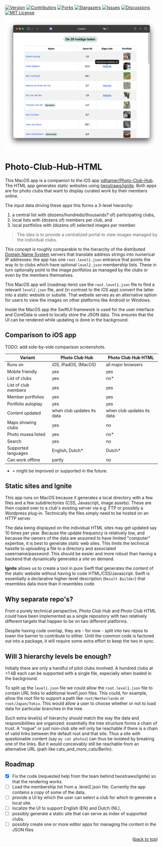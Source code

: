 <div id="top"></div>

[![Version][stable-version]][version-url]
[![Contributors][contributors-shield]][contributors-url]
[![Forks][forks-shield]][forks-url]
[![Stargazers][stars-shield]][stars-url]
[![Issues][issues-shield]][issues-url]
[![Discussions][discussions-shield]][discussions-url]
[![MIT License][license-shield]][license-url]

![Sample output website](images/Screenshot_Ignite.png "Sample output website")

# Photo-Club-Hub-HTML

This MacOS app is a companion to the iOS app [vdhamer/Photo-Club-Hub](https://github.com/vdhamer/Photo-Club-Hub).
The HTML app generates static websites using [twostraws/ignite](https://github.com/twostraws/ignite).
Both apps are for photo clubs that want to display curated work by their members online.

The input data driving these apps this forms a 3-level hierarchy: 

1. a central list with (dozens/hundreds/thousands? of) participating clubs,
2. local lists with (dozens of) members per club, and
3. local portfolios with (dozens of) selected images per member.

> The idea is to provide a centralized portal to view images managed by the individual clubs.
 
This concept is roughly comparable to the hierarchy of the distributed
[Domain Name System](https://en.wikipedia.org/wiki/Domain_Name_System) servers that translate address strings into numerical IP addresses: 
the app has one `root.level1.json` entrance that points the way to to clubs which have optional `level2.json` membership lists.
These in turn optionally point to the image portfolios as managed by the clubs or even by the members themselves.

This MacOS app will (roadmap item) use the `root.level1.json` file to find a relevant `level2.json` file,
and (in contrast to the iOS app) convert the latter into a static website or subsite.
That website serves as an alternative option for users to view the images on other platforms like Android or Windows.

Inside the MacOS app the SwiftUI framework is used for the user interface and
CoreData is used to locally store the JSON data. This ensures that the UI can be rendered while updating is done in the background.

## Comparison to iOS app

TODO: add side-by-side comparison screenshots.

| Variant  | Photo Club Hub | Photo Club Hub HTML |
| ----------- | ----------- | ------- |
| Runs on | iOS, iPadOS, (MacOS) | all major browsers |
| Mobile friendly | yes | yes |
| List of clubs | yes | no* |
| List of club members | yes | yes |
| Member portfolios | yes | yes |
| Portfolio autoplay | yes | yes |
| Content updated | when club updates its data | when club updates its data |
| Maps showing clubs | yes | no |
| Photo musea listed | yes | no* |
| Search | yes | no |
| Supported languages | English, Dutch* | Dutch* |
| Can work offline | partly | no |

 * = might be improved or supported in the future.

## Static sites and Ignite

This app runs on MacOS because it generates a local directory with a few files and a few subdirectories (CSS, Javascript, image assets).
These are then copied over to a club's existing server via e.g. FTP or possibly a Wordpress plug-in.
Technically the files simply need to be hosted on an HTTP server.

The data being displayed on the individual HTML sites may get updated say 10 times per year.
Because the update frequency is relatively low, and because the owners of the data are assumed to have limited "computer" expertise,
it is best to generate _static_ web sites. 
This limits the technical hasstle to uploading a file to a directory and associated useername/password.
This should be easier and more robust than having a backend that dynamically generates a site on demand.

**Ignite** allows us to create a tool in pure Swift 
that generates the content of the static website without having to code HTML/CSS/Javascript.
Swift is essentially a declarative higher-level description (`Result Builder`) that resembles data more than it resembles code.

## Why separate repo's?

From a purely technical perspective, Photo Club Hub and Photo Club HTML _could_ have been implemented as a single repository with
two relatively different targets that happen to be on two different platforms.

Despite having code overlap, they are - for now - split into two repos to lower the barrier to contribute to either.
Until the common code is factored out into a package, it will require some extra effort to keep the two in sync.

## Will 3 hierarchy levels be enough?

Initially there are only a handful of pilot clubs involved. 
A hundred clubs at <1 kB each can be supported with a single file, especially when loaded in the background.

To split up the `level1.json` file we _could_ allow the `root.level1.json` file to contain URL links to additional level1.json files.
This could, for example, allow the root file to support a path like `root/Netherlands` or `root/Japan/Tokio`.
This would allow a user to choose whether or not to load data for particular branches in the tree.

Such extra level(s) of hierarchy should match the way the data and responsibilities are organized: 
essentially the tree structure forms a chain of trust. 
A "rogue" or just non-club site will only be reachable if there is a chain of valid links between the default root and that site.
Thus a site with questionable content (say `my cat photos`) can thus be isolated by breaking one of the links.
But it would conceivably still be reachable from an alternative URL (path like cats_and_more_cats/Berlin).

## Roadmap

- [x] Fix the code (requested help from the team behind twostraws/Ignite) so that the rendering works.
- [ ] Load the membership list from a .level2.json file. Currently the app contains a copy of some of the data.
- [ ] provide a UI by which the user can select a club for which to generate a local site.
- [ ] localize the UI to support English (EN) and Dutch (NL),
- [ ] possibly generate a static site that can serve as index of supported clubs.
- [ ] possibly create one or more editor apps for managing the content in the JSON files

<p align="right">(<a href="#top">back to top</a>)</p>

<!-- MARKDOWN LINKS & IMAGES -->
<!-- https://www.markdownguide.org/basic-syntax/#reference-style-links -->
[stable-version]: https://img.shields.io/github/v/release/vdhamer/Photo-Club-Hub-HTML?style=plastic&color=violet
[version-url]: https://github.com/vdhamer/Photo-Club-Hub-HTML/releases

[contributors-shield]: https://img.shields.io/github/contributors/vdhamer/Photo-Club-Hub-HTML?style=plastic
[contributors-url]: https://github.com/vdhamer/Photo-Club-Hub-HTML/graphs/contributors

[forks-shield]: https://img.shields.io/github/forks/vdhamer/Photo-Club-Hub-HTML?style=plastic&color=teal
[forks-url]: https://github.com/vdhamer/Photo-Club-Hub-HTML/network/members

[stars-shield]: https://img.shields.io/github/stars/vdhamer/Photo-Club-Hub-HTML?style=plastic
[stars-url]: https://github.com/vdhamer/Photo-Club-Hub-HTML/stargazers

[issues-shield]: https://img.shields.io/github/issues/vdhamer/Photo-Club-Hub-HTML?style=plastic
[issues-url]: https://github.com/vdhamer/Photo-Club-Hub-HTML/issues

[discussions-shield]: https://img.shields.io/github/discussions/vdhamer/Photo-Club-Hub-HTML?style=plastic?color=orange
[discussions-url]: https://github.com/vdhamer/Photo-Club-Hub-HTML/discussions

[license-shield]: https://img.shields.io/github/license/vdhamer/Photo-Club-Hub-HTML?style=plastic
[license-url]: https://github.com/vdhamer/Photo-Club-Hub-HTML/blob/main/.github/LICENSE.md
